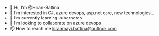 - 👋 Hi, I’m @Hiran-Battina
- 👀 I’m interested in C#, azure devops, asp.net core, new technologies...
- 🌱 I’m currently learning kubernetes
- 💞️ I’m looking to collaborate on azure devops
- 📫 How to reach me hiranmayi.battina@outlook.com

<!---
Hiran-Battina/Hiran-Battina is a ✨ special ✨ repository because its `README.md` (this file) appears on your GitHub profile.
You can click the Preview link to take a look at your changes.
--->
